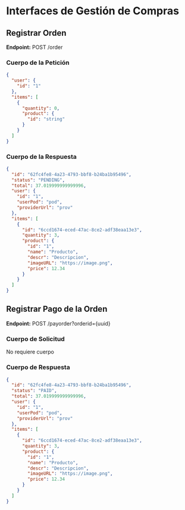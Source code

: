 # Interfaces de Gestión de Compras

## Registrar Orden

**Endpoint:** POST /order

### Cuerpo de la Petición

```json
{
  "user": {
    "id": "1"
  },
  "items": [
    {
      "quantity": 0,
      "product": {
        "id": "string"
      }
    }
  ]
}
```

### Cuerpo de la Respuesta

```json
{
  "id": "62fc4fe8-4a23-4793-bbf8-b24ba1b95496",
  "status": "PENDING",
  "total": 37.019999999999996,
  "user": {
    "id": "1",
    "userPod": "pod",
    "providerUrl": "prov"
  },
  "items": [
    {
      "id": "6ccd1674-eced-47ac-8ce2-adf38eaa13e3",
      "quantity": 3,
      "product": {
        "id": "1",
        "name": "Producto",
        "descr": "Descripcion",
        "imageURL": "https://image.png",
        "price": 12.34
      }
    }
  ]
}
```

## Registrar Pago de la Orden

**Endpoint:** POST /payorder?orderid={uuid}

### Cuerpo de Solicitud

No requiere cuerpo

### Cuerpo de Respuesta

```json
{
  "id": "62fc4fe8-4a23-4793-bbf8-b24ba1b95496",
  "status": "PAID",
  "total": 37.019999999999996,
  "user": {
    "id": "1",
    "userPod": "pod",
    "providerUrl": "prov"
  },
  "items": [
    {
      "id": "6ccd1674-eced-47ac-8ce2-adf38eaa13e3",
      "quantity": 3,
      "product": {
        "id": "1",
        "name": "Producto",
        "descr": "Descripcion",
        "imageURL": "https://image.png",
        "price": 12.34
      }
    }
  ]
}
```

